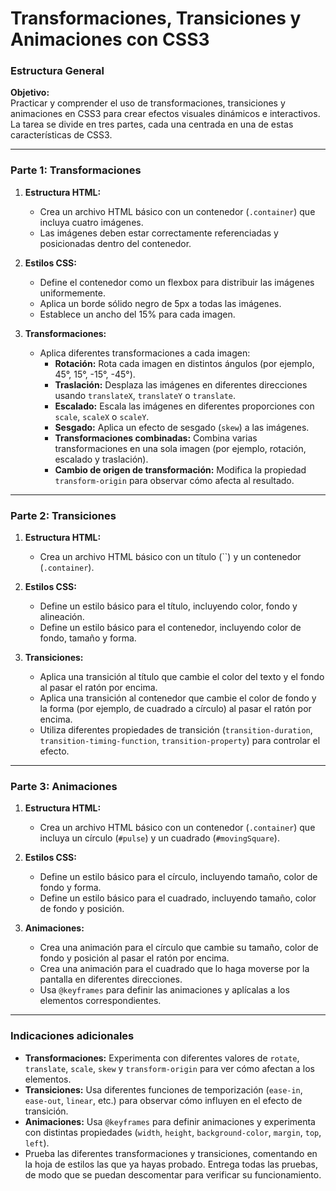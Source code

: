 # Transformaciones, Transiciones y Animaciones con CSS3

### Estructura General

**Objetivo:**  
Practicar y comprender el uso de transformaciones, transiciones y animaciones en CSS3 para crear efectos visuales dinámicos e interactivos. La tarea se divide en tres partes, cada una centrada en una de estas características de CSS3.

---

### Parte 1: Transformaciones

1. **Estructura HTML:**
   - Crea un archivo HTML básico con un contenedor (`.container`) que incluya cuatro imágenes.
   - Las imágenes deben estar correctamente referenciadas y posicionadas dentro del contenedor.

2. **Estilos CSS:**
   - Define el contenedor como un flexbox para distribuir las imágenes uniformemente.
   - Aplica un borde sólido negro de 5px a todas las imágenes.
   - Establece un ancho del 15% para cada imagen.

3. **Transformaciones:**
   - Aplica diferentes transformaciones a cada imagen:
     - **Rotación:** Rota cada imagen en distintos ángulos (por ejemplo, 45°, 15°, -15°, -45°).
     - **Traslación:** Desplaza las imágenes en diferentes direcciones usando `translateX`, `translateY` o `translate`.
     - **Escalado:** Escala las imágenes en diferentes proporciones con `scale`, `scaleX` o `scaleY`.
     - **Sesgado:** Aplica un efecto de sesgado (`skew`) a las imágenes.
     - **Transformaciones combinadas:** Combina varias transformaciones en una sola imagen (por ejemplo, rotación, escalado y traslación).
     - **Cambio de origen de transformación:** Modifica la propiedad `transform-origin` para observar cómo afecta al resultado.

---

### Parte 2: Transiciones

1. **Estructura HTML:**
   - Crea un archivo HTML básico con un título (``) y un contenedor (`.container`).

2. **Estilos CSS:**
   - Define un estilo básico para el título, incluyendo color, fondo y alineación.
   - Define un estilo básico para el contenedor, incluyendo color de fondo, tamaño y forma.

3. **Transiciones:**
   - Aplica una transición al título que cambie el color del texto y el fondo al pasar el ratón por encima.
   - Aplica una transición al contenedor que cambie el color de fondo y la forma (por ejemplo, de cuadrado a círculo) al pasar el ratón por encima.
   - Utiliza diferentes propiedades de transición (`transition-duration`, `transition-timing-function`, `transition-property`) para controlar el efecto.

---

### Parte 3: Animaciones

1. **Estructura HTML:**
   - Crea un archivo HTML básico con un contenedor (`.container`) que incluya un círculo (`#pulse`) y un cuadrado (`#movingSquare`).

2. **Estilos CSS:**
   - Define un estilo básico para el círculo, incluyendo tamaño, color de fondo y forma.
   - Define un estilo básico para el cuadrado, incluyendo tamaño, color de fondo y posición.

3. **Animaciones:**
   - Crea una animación para el círculo que cambie su tamaño, color de fondo y posición al pasar el ratón por encima.
   - Crea una animación para el cuadrado que lo haga moverse por la pantalla en diferentes direcciones.
   - Usa `@keyframes` para definir las animaciones y aplícalas a los elementos correspondientes.

---

### Indicaciones adicionales

- **Transformaciones:** Experimenta con diferentes valores de `rotate`, `translate`, `scale`, `skew` y `transform-origin` para ver cómo afectan a los elementos.
- **Transiciones:** Usa diferentes funciones de temporización (`ease-in`, `ease-out`, `linear`, etc.) para observar cómo influyen en el efecto de transición.
- **Animaciones:** Usa `@keyframes` para definir animaciones y experimenta con distintas propiedades (`width`, `height`, `background-color`, `margin`, `top`, `left`).
- Prueba las diferentes transformaciones y transiciones, comentando en la hoja de estilos las que ya hayas probado. Entrega todas las pruebas, de modo que se puedan descomentar para verificar su funcionamiento.